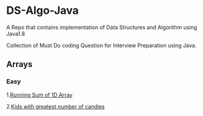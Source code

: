 # DS-Algo-Java

A Repo that contains implementation of Data Structures and Algorithm using Java1.8

Collection of Must Do coding Question for Interview Preparation using Java.

## Arrays
### Easy
1.[Running Sum of 1D Array](/src/Topic_wise_questions/Arrays/Running_Sum_of_1D_Array.java)

2.[Kids with greatest number of candies](/src/Topic_wise_questions/Arrays/Kids_with_greatest_number_of_candies.java)
